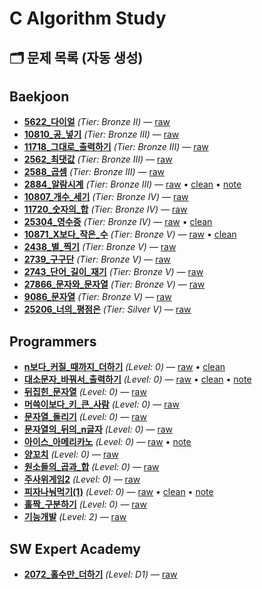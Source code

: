 
# C Algorithm Study

## 🗂️ 문제 목록 (자동 생성)
<!-- AUTO-INDEX:START -->
## Baekjoon
- **[5622_다이얼](baekjoon/Bronze_II/5622_다이얼)** _(Tier: Bronze II)_ — [raw](baekjoon/Bronze_II/5622_다이얼/raw.c)
- **[10810_공_넣기](baekjoon/Bronze_III/10810_공_넣기)** _(Tier: Bronze III)_ — [raw](baekjoon/Bronze_III/10810_공_넣기/raw.c)
- **[11718_그대로_출력하기](baekjoon/Bronze_III/11718_그대로_출력하기)** _(Tier: Bronze III)_ — [raw](baekjoon/Bronze_III/11718_그대로_출력하기/raw.c)
- **[2562_최댓값](baekjoon/Bronze_III/2562_최댓값)** _(Tier: Bronze III)_ — [raw](baekjoon/Bronze_III/2562_최댓값/raw.c)
- **[2588_곱셈](baekjoon/Bronze_III/2588_곱셈)** _(Tier: Bronze III)_ — [raw](baekjoon/Bronze_III/2588_곱셈/raw.c)
- **[2884_알람시계](baekjoon/Bronze_III/2884_알람시계)** _(Tier: Bronze III)_ — [raw](baekjoon/Bronze_III/2884_알람시계/raw.c) • [clean](baekjoon/Bronze_III/2884_알람시계/clean.c) • [note](baekjoon/Bronze_III/2884_알람시계/note.md)
- **[10807_개수_세기](baekjoon/Bronze_IV/10807_개수_세기)** _(Tier: Bronze IV)_ — [raw](baekjoon/Bronze_IV/10807_개수_세기/raw.c)
- **[11720_숫자의_합](baekjoon/Bronze_IV/11720_숫자의_합)** _(Tier: Bronze IV)_ — [raw](baekjoon/Bronze_IV/11720_숫자의_합/raw.c)
- **[25304_영수증](baekjoon/Bronze_IV/25304_영수증)** _(Tier: Bronze IV)_ — [raw](baekjoon/Bronze_IV/25304_영수증/raw.c) • [clean](baekjoon/Bronze_IV/25304_영수증/clean.c)
- **[10871_X보다_작은_수](baekjoon/Bronze_V/10871_X보다_작은_수)** _(Tier: Bronze V)_ — [raw](baekjoon/Bronze_V/10871_X보다_작은_수/raw.c) • [clean](baekjoon/Bronze_V/10871_X보다_작은_수/clean.c)
- **[2438_별_찍기](baekjoon/Bronze_V/2438_별_찍기)** _(Tier: Bronze V)_ — [raw](baekjoon/Bronze_V/2438_별_찍기/raw.c)
- **[2739_구구단](baekjoon/Bronze_V/2739_구구단)** _(Tier: Bronze V)_ — [raw](baekjoon/Bronze_V/2739_구구단/raw.c)
- **[2743_단어_길이_재기](baekjoon/Bronze_V/2743_단어_길이_재기)** _(Tier: Bronze V)_ — [raw](baekjoon/Bronze_V/2743_단어_길이_재기/raw.c)
- **[27866_문자와_문자열](baekjoon/Bronze_V/27866_문자와_문자열)** _(Tier: Bronze V)_ — [raw](baekjoon/Bronze_V/27866_문자와_문자열/raw.c)
- **[9086_문자열](baekjoon/Bronze_V/9086_문자열)** _(Tier: Bronze V)_ — [raw](baekjoon/Bronze_V/9086_문자열/raw.c)
- **[25206_너의_평점은](baekjoon/Silver_V/25206_너의_평점은)** _(Tier: Silver V)_ — [raw](baekjoon/Silver_V/25206_너의_평점은/raw.c)

## Programmers
- **[n보다_커질_때까지_더하기](programmers/Level0/n보다_커질_때까지_더하기)** _(Level: 0)_ — [raw](programmers/Level0/n보다_커질_때까지_더하기/raw.c) • [clean](programmers/Level0/n보다_커질_때까지_더하기/clean.c)
- **[대소문자_바꿔서_출력하기](programmers/Level0/대소문자_바꿔서_출력하기)** _(Level: 0)_ — [raw](programmers/Level0/대소문자_바꿔서_출력하기/raw.c) • [clean](programmers/Level0/대소문자_바꿔서_출력하기/clean.c) • [note](programmers/Level0/대소문자_바꿔서_출력하기/note.md)
- **[뒤집힌_문자열](programmers/Level0/뒤집힌_문자열)** _(Level: 0)_ — [raw](programmers/Level0/뒤집힌_문자열/raw.c)
- **[머쓱이보다_키_큰_사람](programmers/Level0/머쓱이보다_키_큰_사람)** _(Level: 0)_ — [raw](programmers/Level0/머쓱이보다_키_큰_사람/raw.c)
- **[문자열_돌리기](programmers/Level0/문자열_돌리기)** _(Level: 0)_ — [raw](programmers/Level0/문자열_돌리기/raw.c)
- **[문자열의_뒤의_n글자](programmers/Level0/문자열의_뒤의_n글자)** _(Level: 0)_ — [raw](programmers/Level0/문자열의_뒤의_n글자/raw.c)
- **[아이스_아메리카노](programmers/Level0/아이스_아메리카노)** _(Level: 0)_ — [raw](programmers/Level0/아이스_아메리카노/raw.c) • [note](programmers/Level0/아이스_아메리카노/note.md)
- **[양꼬치](programmers/Level0/양꼬치)** _(Level: 0)_ — [raw](programmers/Level0/양꼬치/raw.c)
- **[원소들의_곱과_합](programmers/Level0/원소들의_곱과_합)** _(Level: 0)_ — [raw](programmers/Level0/원소들의_곱과_합/raw.c)
- **[주사위게임2](programmers/Level0/주사위게임2)** _(Level: 0)_ — [raw](programmers/Level0/주사위게임2/raw.c)
- **[피자나눠먹기(1)](programmers/Level0/피자나눠먹기(1))** _(Level: 0)_ — [raw](programmers/Level0/피자나눠먹기(1)/raw.c) • [clean](programmers/Level0/피자나눠먹기(1)/clean.c) • [note](programmers/Level0/피자나눠먹기(1)/note.md)
- **[홀짝_구분하기](programmers/Level0/홀짝_구분하기)** _(Level: 0)_ — [raw](programmers/Level0/홀짝_구분하기/raw.c)
- **[기능개발](programmers/Level2/기능개발)** _(Level: 2)_ — [raw](programmers/Level2/기능개발/raw.c)

## SW Expert Academy
- **[2072_홀수만_더하기](swea/D1/2072_홀수만_더하기)** _(Level: D1)_ — [raw](swea/D1/2072_홀수만_더하기/raw.c)

<!-- AUTO-INDEX:END -->
